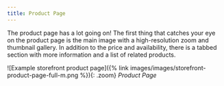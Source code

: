 ```yaml
---
title: Product Page
---
```


The product page has a lot going on! The first thing that catches your eye on the product page is the main image with a high-resolution zoom and thumbnail gallery. In addition to the price and availability, there is a tabbed section with more information and a list of related products.

![Example storefront product page]({% link images/images/storefront-product-page-full-m.png %}){: .zoom}
_Product Page_
